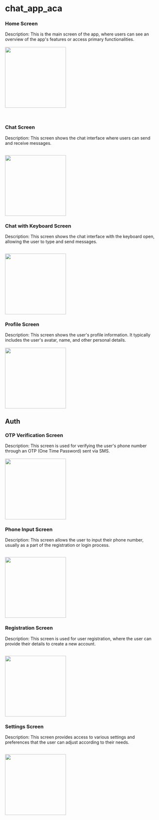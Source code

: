 # chat_app_aca


### Home Screen
Description: This is the main screen of the app, where users can see an overview of the app's features or access primary functionalities.
<br/><br/>
<img src="https://github.com/AkshatGupta15/ACA_2024_Flutter-Fusion/assets/146257084/4272c49e-f8d5-4101-a6c7-c7c6c75ccd44" width="200"/>

<br/>


### Chat Screen
Description: This screen shows the chat interface where users can send and receive messages.
<br/>
<br/>

<img src="https://github.com/AkshatGupta15/ACA_2024_Flutter-Fusion/assets/146257084/8f2ad1b9-5e32-4414-8453-9ee879ee1891" width="200"/>

### Chat with Keyboard Screen
Description: This screen shows the chat interface with the keyboard open, allowing the user to type and send messages.
<br/>
<br/>

<img src="https://github.com/AkshatGupta15/ACA_2024_Flutter-Fusion/assets/146257084/21b04319-0ba0-4426-98ec-bb3dc5080abf" width="200"/>
<br/>


### Profile Screen
Description: This screen shows the user's profile information. It typically includes the user's avatar, name, and other personal details.
<br/><br/>
<img src="https://github.com/AkshatGupta15/ACA_2024_Flutter-Fusion/assets/146257084/c42915db-b75b-45f1-8929-9d7c76379713" width="200"/>


## Auth 

### OTP Verification Screen
Description: This screen is used for verifying the user's phone number through an OTP (One Time Password) sent via SMS.
<br/>
<br/>
<img src="https://github.com/AkshatGupta15/ACA_2024_Flutter-Fusion/assets/146257084/9fd20dbe-81bb-4928-bedb-b6c7aa32ad6b" width="200"/>
<br/>

### Phone Input Screen
Description: This screen allows the user to input their phone number, usually as a part of the registration or login process.
<br/>
<br/>

<img src="https://github.com/AkshatGupta15/ACA_2024_Flutter-Fusion/assets/146257084/37098f8a-902d-4071-8e5a-7dbd52fe32e5" width="200"/>
<br/>

### Registration Screen
Description: This screen is used for user registration, where the user can provide their details to create a new account.
<br/>
<br/>

<img src="https://github.com/AkshatGupta15/ACA_2024_Flutter-Fusion/assets/146257084/b37dfec3-d603-436c-9cb4-b2c25df4847b" width="200"/>
<br/>

### Settings Screen
Description: This screen provides access to various settings and preferences that the user can adjust according to their needs.
<br/>
<br/>

<img src="https://github.com/AkshatGupta15/ACA_2024_Flutter-Fusion/assets/146257084/8f6d6c7d-7b45-4850-a299-66926a2f4b04" width="200"/>
<br/>